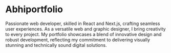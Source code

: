 # Abhiportfolio
 Passionate web developer, skilled in React and Next.js, crafting seamless user experiences. As a versatile web and graphic designer, I bring creativity to every project. My portfolio showcases a blend of innovative design and robust development, reflecting my commitment to delivering visually stunning and technically sound digital solutions.
